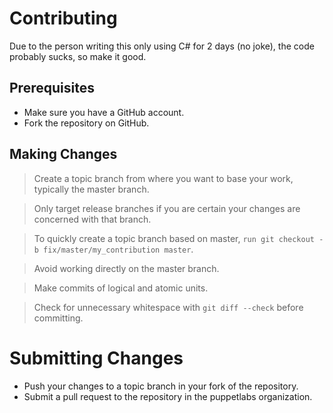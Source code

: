 # Contributing
Due to the person writing this only using C# for 2 days (no joke), the code probably sucks, so make it good.

## Prerequisites
* Make sure you have a GitHub account.
* Fork the repository on GitHub.

## Making Changes
>Create a topic branch from where you want to base your work, typically the master branch.

>Only target release branches if you are certain your changes are concerned with that branch.

>To quickly create a topic branch based on master, `run git checkout -b fix/master/my_contribution master`.

>Avoid working directly on the master branch.

>Make commits of logical and atomic units.

>Check for unnecessary whitespace with `git diff --check` before committing.

# Submitting Changes
* Push your changes to a topic branch in your fork of the repository.
* Submit a pull request to the repository in the puppetlabs organization.
